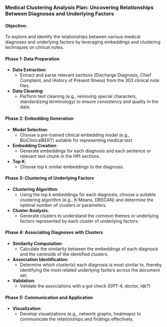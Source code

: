 ###  Medical Clustering Analysis Plan: Uncovering Relationships Between Diagnoses and Underlying Factors

#### Objective:
To explore and identify the relationships between various medical diagnoses and underlying factors by leveraging embeddings and clustering techniques on clinical notes.

#### Phase 1: Data Preparation
- **Data Extraction**:
  - Extract and parse relevant sections (Discharge Diagnosis, Chief Complaint, and History of Present Illness) from the 303 clinical note files.
- **Data Cleaning**:
  - Perform text cleaning (e.g., removing special characters, standardizing terminology) to ensure consistency and quality in the data.

#### Phase 2: Embedding Generation
- **Model Selection**:
  - Choose a pre-trained clinical embedding model (e.g., BioClinicalBERT) suitable for representing medical text.
- **Embedding Creation**:
  - Generate embeddings for each diagnosis and each sentence or relevant text chunk in the HPI sections.
- **Top K**:
  - Choose top k similar embeddings to the diagnosis. 

#### Phase 3: Clustering of Underlying Factors
- **Clustering Algorithm**:
  - Using the top k embeddings for each diagnosis, choose a suitable clustering algorithm (e.g., K-Means, DBSCAN) and determine the optimal number of clusters or parameters.
- **Cluster Analysis**:
  - Generate clusters to understand the common themes or underlying factors represented by each cluster of underlying factors.

#### Phase 4: Associating Diagnoses with Clusters
- **Similarity Computation**:
  - Calculate the similarity between the embeddings of each diagnosis and the centroids of the identified clusters.
- **Association Identification**:
  - Determine which cluster(s) each diagnosis is most similar to, thereby identifying the most related underlying factors across the document set.
- **Validation**:
  - Validate the associations with a gut check (GPT-4, doctor, idk?)

#### Phase 5: Communication and Application
- **Visualization**:
  - Develop visualizations (e.g., network graphs, heatmaps) to communicate the relationships and findings effectively.
